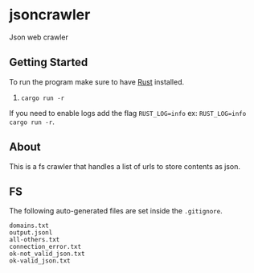 # jsoncrawler

Json web crawler

## Getting Started

To run the program make sure to have [Rust](https://doc.rust-lang.org/book/ch01-01-installation.html) installed.

1. `cargo run -r`

If you need to enable logs add the flag `RUST_LOG=info` ex: `RUST_LOG=info cargo run -r`.

## About

This is a fs crawler that handles a list of urls to store contents as json.

## FS

The following auto-generated files are set inside the `.gitignore`.

```
domains.txt
output.jsonl
all-others.txt
connection_error.txt
ok-not_valid_json.txt
ok-valid_json.txt
```
